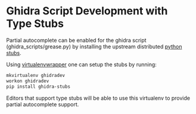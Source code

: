 # Ghidra Script Development with Type Stubs

Partial autocomplete can be enabled for the ghidra script (ghidra_scripts/grease.py) by installing the upstream distributed
[python stubs](https://pypi.org/project/ghidra-stubs/).

Using [virtualenvwrapper](https://virtualenvwrapper.readthedocs.io/en/latest/) one can setup the stubs by running:

```sh
mkvirtualenv ghidradev
workon ghidradev
pip install ghidra-stubs
```

Editors that support type stubs will be able to use this virtualenv to provide partial autocomplete support.